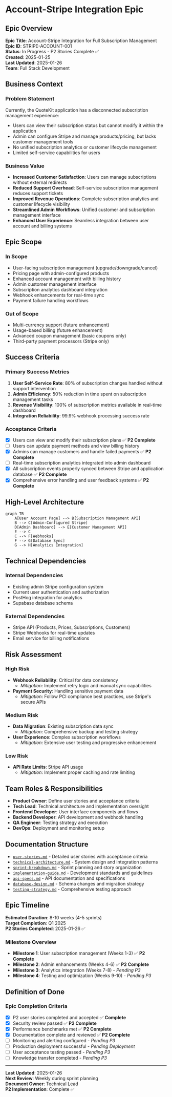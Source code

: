 # Account-Stripe Integration Epic

## Epic Overview

**Epic Title**: Account-Stripe Integration for Full Subscription Management  
**Epic ID**: STRIPE-ACCOUNT-001  
**Status**: In Progress - P2 Stories Complete ✅  
**Created**: 2025-01-25  
**Last Updated**: 2025-01-26  
**Team**: Full Stack Development  

## Business Context

### Problem Statement
Currently, the QuoteKit application has a disconnected subscription management experience:
- Users can view their subscription status but cannot modify it within the application
- Admin can configure Stripe and manage products/pricing, but lacks customer management tools
- No unified subscription analytics or customer lifecycle management
- Limited self-service capabilities for users

### Business Value
- **Increased Customer Satisfaction**: Users can manage subscriptions without external redirects
- **Reduced Support Overhead**: Self-service subscription management reduces support tickets
- **Improved Revenue Operations**: Complete subscription analytics and customer lifecycle visibility
- **Streamlined Admin Workflows**: Unified customer and subscription management interface
- **Enhanced User Experience**: Seamless integration between user account and billing systems

## Epic Scope

### In Scope
- User-facing subscription management (upgrade/downgrade/cancel)
- Pricing page with admin-configured products
- Enhanced account management with billing history
- Admin customer management interface
- Subscription analytics dashboard integration
- Webhook enhancements for real-time sync
- Payment failure handling workflows

### Out of Scope
- Multi-currency support (future enhancement)
- Usage-based billing (future enhancement)
- Advanced coupon management (basic coupons only)
- Third-party payment processors (Stripe only)

## Success Criteria

### Primary Success Metrics
1. **User Self-Service Rate**: 80% of subscription changes handled without support intervention
2. **Admin Efficiency**: 50% reduction in time spent on subscription management tasks
3. **Revenue Visibility**: 100% of subscription metrics available in real-time dashboard
4. **Integration Reliability**: 99.9% webhook processing success rate

### Acceptance Criteria
- [x] Users can view and modify their subscription plans ✅ **P2 Complete**
- [ ] Users can update payment methods and view billing history
- [x] Admins can manage customers and handle failed payments ✅ **P2 Complete**
- [ ] Real-time subscription analytics integrated into admin dashboard
- [x] All subscription events properly synced between Stripe and application database ✅ **P2 Complete**
- [x] Comprehensive error handling and user feedback systems ✅ **P2 Complete**

## High-Level Architecture

```mermaid
graph TB
    A[User Account Page] --> B[Subscription Management API]
    B --> C[Admin-Configured Stripe]
    D[Admin Dashboard] --> E[Customer Management API]
    E --> C
    C --> F[Webhooks]
    F --> G[Database Sync]
    G --> H[Analytics Integration]
```

## Technical Dependencies

### Internal Dependencies
- Existing admin Stripe configuration system
- Current user authentication and authorization
- PostHog integration for analytics
- Supabase database schema

### External Dependencies
- Stripe API (Products, Prices, Subscriptions, Customers)
- Stripe Webhooks for real-time updates
- Email service for billing notifications

## Risk Assessment

### High Risk
- **Webhook Reliability**: Critical for data consistency
  - *Mitigation*: Implement retry logic and manual sync capabilities
- **Payment Security**: Handling sensitive payment data
  - *Mitigation*: Follow PCI compliance best practices, use Stripe's secure APIs

### Medium Risk
- **Data Migration**: Existing subscription data sync
  - *Mitigation*: Comprehensive backup and testing strategy
- **User Experience**: Complex subscription workflows
  - *Mitigation*: Extensive user testing and progressive enhancement

### Low Risk
- **API Rate Limits**: Stripe API usage
  - *Mitigation*: Implement proper caching and rate limiting

## Team Roles & Responsibilities

- **Product Owner**: Define user stories and acceptance criteria
- **Tech Lead**: Technical architecture and implementation oversight
- **Frontend Developer**: User interface components and flows
- **Backend Developer**: API development and webhook handling
- **QA Engineer**: Testing strategy and execution
- **DevOps**: Deployment and monitoring setup

## Documentation Structure

- [`user-stories.md`](./user-stories.md) - Detailed user stories with acceptance criteria
- [`technical-architecture.md`](./technical-architecture.md) - System design and integration patterns
- [`sprint-breakdown.md`](./sprint-breakdown.md) - Sprint planning and story organization
- [`implementation-guide.md`](./implementation-guide.md) - Development standards and guidelines
- [`api-specs.md`](./api-specs.md) - API documentation and specifications
- [`database-design.md`](./database-design.md) - Schema changes and migration strategy
- [`testing-strategy.md`](./testing-strategy.md) - Comprehensive testing approach

## Epic Timeline

**Estimated Duration**: 8-10 weeks (4-5 sprints)  
**Target Completion**: Q1 2025  
**P2 Stories Completed**: 2025-01-26 ✅

### Milestone Overview
- **Milestone 1**: User subscription management (Weeks 1-3) ✅ **P2 Complete**
- **Milestone 2**: Admin enhancements (Weeks 4-6) ✅ **P2 Complete**
- **Milestone 3**: Analytics integration (Weeks 7-8) - *Pending P3*
- **Milestone 4**: Testing and optimization (Weeks 9-10) - *Pending P3*

## Definition of Done

### Epic Completion Criteria
- [x] P2 user stories completed and accepted ✅ **Complete**
- [x] Security review passed ✅ **P2 Complete**
- [x] Performance benchmarks met ✅ **P2 Complete**
- [x] Documentation complete and reviewed ✅ **P2 Complete**
- [ ] Monitoring and alerting configured - *Pending P3*
- [ ] Production deployment successful - *Pending Deployment*
- [ ] User acceptance testing passed - *Pending P3*
- [ ] Knowledge transfer completed - *Pending P3*

---

**Last Updated**: 2025-01-26  
**Next Review**: Weekly during sprint planning  
**Document Owner**: Technical Lead  
**P2 Implementation**: Complete ✅  